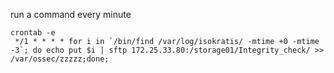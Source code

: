 run a command every minute
```
crontab -e
 */1 * * * * for i in `/bin/find /var/log/isokratis/ -mtime +0 -mtime -3`; do echo put $i | sftp 172.25.33.80:/storage01/Integrity_check/ >> /var/ossec/zzzzz;done;
```

